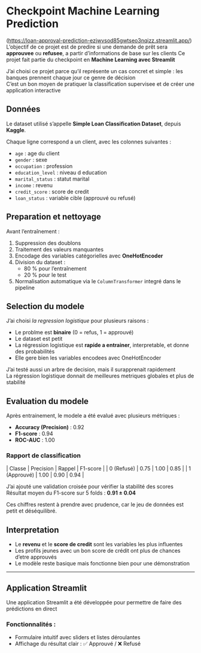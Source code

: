 # Checkpoint Machine Learning Prediction
  (https://loan-approval-prediction-ezjwvsod85gwtseo3nqizz.streamlit.app/)
L’objectif de ce projet est de predire si une demande de prêt sera **approuvee** ou **refusee**, a partir d’informations de base sur les clients
Ce projet fait partie du checkpoint en **Machine Learning avec Streamlit**
            
J’ai choisi ce projet parce qu’il représente un cas concret et simple : les banques prennent chaque jour ce genre de décision  
C’est un bon moyen de pratiquer la classification supervisee et de créer une application interactive

## Données
Le dataset utilisé s’appelle **Simple Loan Classification Dataset**, depuis **Kaggle**.

Chaque ligne correspond a un client, avec les colonnes suivantes :
- `age` : age du client  
- `gender` : sexe  
- `occupation` : profession  
- `education_level` : niveau d education  
- `marital_status` : statut marital  
- `income` : revenu  
- `credit_score` : score de credit  
- `loan_status` : variable cible (approuvé ou refusé)


## Preparation et nettoyage
Avant l’entraînement :
1. Suppression des doublons  
2. Traitement des valeurs manquantes  
3. Encodage des variables catégorielles avec **OneHotEncoder**  
4. Division du dataset :  
   - 80 % pour l’entraînement  
   - 20 % pour le test  
5. Normalisation automatique via le `ColumnTransformer` integré dans le pipeline


## Selection du modele
J’ai choisi *la regression logistique* pour plusieurs raisons :
- Le problme est **binaire** (0 = refus, 1 = approuvé)
- Le dataset est petit
- La régression logistique est **rapide a entrainer**, interpretable, et donne des probabilités
- Elle gere bien les variables encodees avec OneHotEncoder

J’ai testé aussi un arbre de decision, mais il surapprenait rapidement  
La régression logistique donnait de meilleures metriques globales et plus de stabilité

## Evaluation du modele
Après entrainement, le modele a été evalué avec plusieurs métriques :

- **Accuracy (Precision)** : 0.92  
- **F1-score** : 0.94  
- **ROC-AUC** : 1.00  

### Rapport de classification
| Classe | Precision | Rappel | F1-score |
| 0 (Refusé) | 0.75 | 1.00 | 0.85 |
| 1 (Approuvé) | 1.00 | 0.90 | 0.94 |

J’ai ajouté une validation croisée pour vérifier la stabilité des scores  
Résultat moyen du F1-score sur 5 folds : **0.91 ± 0.04**

Ces chiffres restent à prendre avec prudence, car le jeu de données est petit et déséquilibré.

## Interpretation
- Le **revenu** et le **score de credit** sont les variables les plus influentes  
- Les profils jeunes avec un bon score de crédit ont plus de chances d’etre approuvés  
- Le modèle reste basique mais fonctionne bien pour une démonstration

---

## Application Streamlit
Une application Streamlit a été développée pour permettre de faire des prédictions en direct

### Fonctionnalités :
- Formulaire intuitif avec sliders et listes déroulantes  
- Affichage du résultat clair : ✅ Approuvé / ❌ Refusé  

